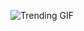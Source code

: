 ![Trending GIF](https://media0.giphy.com/media/v1.Y2lkPThiYjIxNzcydzFzZWlsM2xyeTV1ZnMxd2hrNXNkOGJhYnhnbDZmbWNqamcwczhxNyZlcD12MV9naWZzX3NlYXJjaCZjdD1n/GfLyPobJEnWDBJOhye/giphy.gif)
